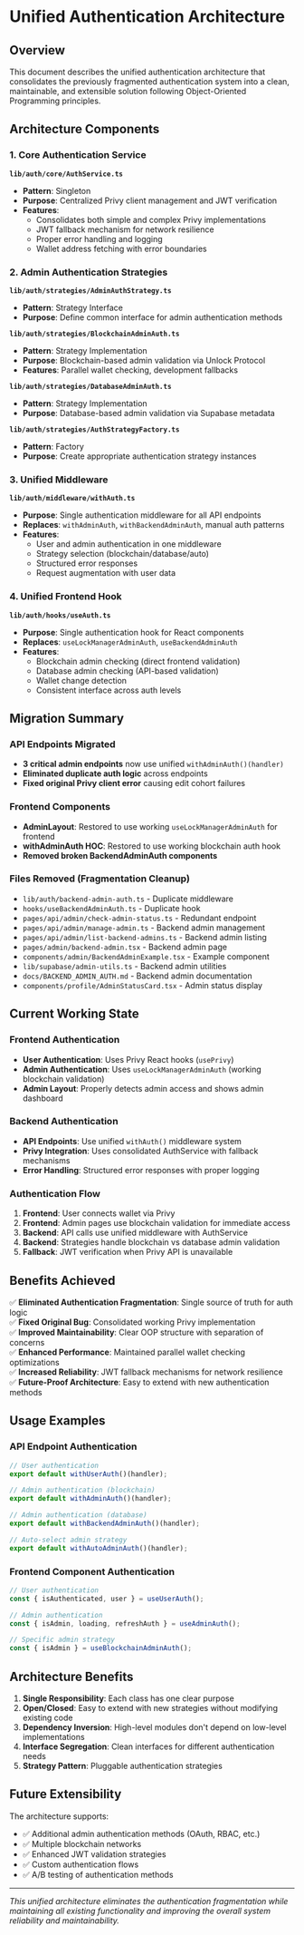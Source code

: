 # Unified Authentication Architecture

## Overview

This document describes the unified authentication architecture that consolidates the previously fragmented authentication system into a clean, maintainable, and extensible solution following Object-Oriented Programming principles.

## Architecture Components

### 1. Core Authentication Service

**`lib/auth/core/AuthService.ts`**
- **Pattern**: Singleton
- **Purpose**: Centralized Privy client management and JWT verification
- **Features**:
  - Consolidates both simple and complex Privy implementations
  - JWT fallback mechanism for network resilience
  - Proper error handling and logging
  - Wallet address fetching with error boundaries

### 2. Admin Authentication Strategies

**`lib/auth/strategies/AdminAuthStrategy.ts`**
- **Pattern**: Strategy Interface
- **Purpose**: Define common interface for admin authentication methods

**`lib/auth/strategies/BlockchainAdminAuth.ts`**
- **Pattern**: Strategy Implementation
- **Purpose**: Blockchain-based admin validation via Unlock Protocol
- **Features**: Parallel wallet checking, development fallbacks

**`lib/auth/strategies/DatabaseAdminAuth.ts`**
- **Pattern**: Strategy Implementation  
- **Purpose**: Database-based admin validation via Supabase metadata

**`lib/auth/strategies/AuthStrategyFactory.ts`**
- **Pattern**: Factory
- **Purpose**: Create appropriate authentication strategy instances

### 3. Unified Middleware

**`lib/auth/middleware/withAuth.ts`**
- **Purpose**: Single authentication middleware for all API endpoints
- **Replaces**: `withAdminAuth`, `withBackendAdminAuth`, manual auth patterns
- **Features**:
  - User and admin authentication in one middleware
  - Strategy selection (blockchain/database/auto)
  - Structured error responses
  - Request augmentation with user data

### 4. Unified Frontend Hook

**`lib/auth/hooks/useAuth.ts`**
- **Purpose**: Single authentication hook for React components
- **Replaces**: `useLockManagerAdminAuth`, `useBackendAdminAuth`
- **Features**:
  - Blockchain admin checking (direct frontend validation)
  - Database admin checking (API-based validation)
  - Wallet change detection
  - Consistent interface across auth levels

## Migration Summary

### API Endpoints Migrated
- **3 critical admin endpoints** now use unified `withAdminAuth()(handler)`
- **Eliminated duplicate auth logic** across endpoints
- **Fixed original Privy client error** causing edit cohort failures

### Frontend Components  
- **AdminLayout**: Restored to use working `useLockManagerAdminAuth` for frontend
- **withAdminAuth HOC**: Restored to use working blockchain auth hook
- **Removed broken BackendAdminAuth components**

### Files Removed (Fragmentation Cleanup)
- `lib/auth/backend-admin-auth.ts` - Duplicate middleware
- `hooks/useBackendAdminAuth.ts` - Duplicate hook
- `pages/api/admin/check-admin-status.ts` - Redundant endpoint
- `pages/api/admin/manage-admin.ts` - Backend admin management
- `pages/api/admin/list-backend-admins.ts` - Backend admin listing
- `pages/admin/backend-admin.tsx` - Backend admin page
- `components/admin/BackendAdminExample.tsx` - Example component
- `lib/supabase/admin-utils.ts` - Backend admin utilities
- `docs/BACKEND_ADMIN_AUTH.md` - Backend admin documentation
- `components/profile/AdminStatusCard.tsx` - Admin status display

## Current Working State

### Frontend Authentication
- **User Authentication**: Uses Privy React hooks (`usePrivy`)
- **Admin Authentication**: Uses `useLockManagerAdminAuth` (working blockchain validation)
- **Admin Layout**: Properly detects admin access and shows admin dashboard

### Backend Authentication  
- **API Endpoints**: Use unified `withAuth()` middleware system
- **Privy Integration**: Uses consolidated AuthService with fallback mechanisms
- **Error Handling**: Structured error responses with proper logging

### Authentication Flow
1. **Frontend**: User connects wallet via Privy
2. **Frontend**: Admin pages use blockchain validation for immediate access
3. **Backend**: API calls use unified middleware with AuthService
4. **Backend**: Strategies handle blockchain vs database admin validation
5. **Fallback**: JWT verification when Privy API is unavailable

## Benefits Achieved

✅ **Eliminated Authentication Fragmentation**: Single source of truth for auth logic  
✅ **Fixed Original Bug**: Consolidated working Privy implementation  
✅ **Improved Maintainability**: Clear OOP structure with separation of concerns  
✅ **Enhanced Performance**: Maintained parallel wallet checking optimizations  
✅ **Increased Reliability**: JWT fallback mechanisms for network resilience  
✅ **Future-Proof Architecture**: Easy to extend with new authentication methods  

## Usage Examples

### API Endpoint Authentication
```typescript
// User authentication
export default withUserAuth()(handler);

// Admin authentication (blockchain)
export default withAdminAuth()(handler);

// Admin authentication (database)  
export default withBackendAdminAuth()(handler);

// Auto-select admin strategy
export default withAutoAdminAuth()(handler);
```

### Frontend Component Authentication
```typescript
// User authentication
const { isAuthenticated, user } = useUserAuth();

// Admin authentication
const { isAdmin, loading, refreshAuth } = useAdminAuth();

// Specific admin strategy
const { isAdmin } = useBlockchainAdminAuth();
```

## Architecture Benefits

1. **Single Responsibility**: Each class has one clear purpose
2. **Open/Closed**: Easy to extend with new strategies without modifying existing code
3. **Dependency Inversion**: High-level modules don't depend on low-level implementations
4. **Interface Segregation**: Clean interfaces for different authentication needs
5. **Strategy Pattern**: Pluggable authentication strategies

## Future Extensibility

The architecture supports:
- ✅ Additional admin authentication methods (OAuth, RBAC, etc.)
- ✅ Multiple blockchain networks
- ✅ Enhanced JWT validation strategies
- ✅ Custom authentication flows
- ✅ A/B testing of authentication methods

---

*This unified architecture eliminates the authentication fragmentation while maintaining all existing functionality and improving the overall system reliability and maintainability.*